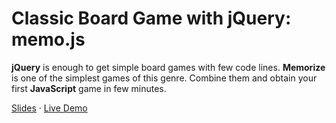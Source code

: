 Classic Board Game with jQuery: memo.js
=======

**jQuery** is enough to get simple board games with few code lines.
**Memorize** is one of the simplest games of this genre.
Combine them and obtain your first **JavaScript** game in few minutes.

[Slides](http://javierbeaumont.org/slides/memo.js/) · [Live Demo](http://javierbeaumont.org/slides/memo.js/demo)